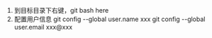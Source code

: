 1. 到目标目录下右键，git bash here
1. 配置用户信息
git config --global user.name xxx
git config --global user.email xxx@xxx